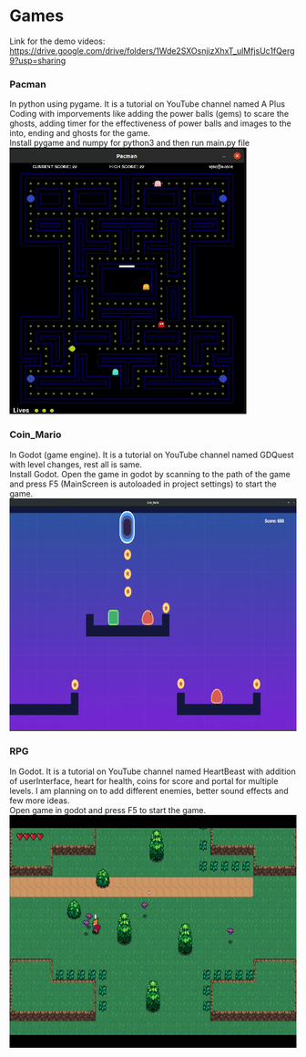 # Games
Link for the demo videos: https://drive.google.com/drive/folders/1Wde2SXOsnjizXhxT_ulMfjsUc1fQerg9?usp=sharing

### Pacman
In python using pygame. It is a tutorial on YouTube channel named A Plus Coding with imporvements like adding the power balls (gems) to scare the ghosts, adding timer for the effectiveness of power balls and images to the into, ending and ghosts for the game.
<br/>Install pygame and numpy for python3 and then run main.py file
<br/><img src="https://github.com/vjacIIT/Games/blob/main/Pacman/Pacman_demo.png" width="416" height="467">

### Coin_Mario
In Godot (game engine). It is a tutorial on YouTube channel named GDQuest with level changes, rest all is same.
<br/>Install Godot. Open the game in godot by scanning to the path of the game and press F5 (MainScreen is autoloaded in project settings) to start the game.
<br/><img src="https://github.com/vjacIIT/Games/blob/main/Coin_Mario/Coin_Mario.png" width="760" height="408">

### RPG
In Godot. It is a tutorial on YouTube channel named HeartBeast with addition of userInterface, heart for health, coins for score and portal for multiple levels. I am planning on to add different enemies, better sound effects and few more ideas.
<br/>Open game in godot and press F5 to start the game.
<br/><img src="https://github.com/vjacIIT/Games/blob/main/RPG/RPG_demo.png" width="760" height="408">
